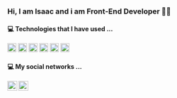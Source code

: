 ### Hi, I am Isaac and i am Front-End Developer 👋🤙

#### 💻 Technologies that I have used ...

<code><img height="20" src="https://cdn.pixabay.com/photo/2015/04/23/17/41/javascript-736400_960_720.png"></code>
<code><img height="20" src="https://seeklogo.com/images/V/vuejs-logo-17D586B587-seeklogo.com.png"></code>
<code><img height="20" src="https://cdn.freebiesupply.com/logos/large/2x/angular-icon-1-logo-png-transparent.png"></code>
<code><img height="20" src="https://brandslogos.com/wp-content/uploads/images/bootstrap-logo.png"></code>
<code><img height="20" src="https://logos-download.com/wp-content/uploads/2017/07/HTML5_badge.png"></code>
<code><img height="20" src="https://seeklogo.com/images/C/css-3-logo-023C1A7171-seeklogo.com.png"></code>

#### 💻 My social networks ...

<a href="https://www.instagram.com/luisisaacmunoz/">
  <img align="left" alt="Luis Isaac Instagram" width="22px" src="https://www.freepnglogos.com/uploads/logo-ig-png/logo-ig-instagram-new-logo-vector-download-13.png" />
</a>
<a href="https://www.linkedin.com/in/luisisaacmuñozgarcia/">
  <img align="left" alt="Luis Isaac LinkedIN" width="22px" src="https://cdn-icons-png.flaticon.com/512/174/174857.png" />
</a>
<!--
**isaac38/isaac38** is a ✨ _special_ ✨ repository because its `README.md` (this file) appears on your GitHub profile.

Here are some ideas to get you started:

- 🔭 I’m currently working on ...
- 🌱 I’m currently learning ...
- 👯 I’m looking to collaborate on ...
- 🤔 I’m looking for help with ...
- 💬 Ask me about ...
- 📫 How to reach me: ...
- 😄 Pronouns: ...
- ⚡ Fun fact: ...
-->
